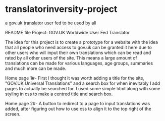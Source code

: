# translatorinversity-project
a gov.uk translator user fed to be used by all

README file
Project: GOV.UK Worldwide User Fed Translator

The idea for this project is to create a prototype for a website with the idea that all people who need access to gov.uk can be granted it here due to other users who will input their own translations which can be read and rated by all other users of the site. This means a large amount of translations can be made for various languages, age groups, summaries and much more can be made.

Home page 1#-
First I thought it was worth adding a title for the site, "GOV.UK Universal Translations" and a search box for when inevitably I add pages to actually be searched for. I used some simple html along with some styling in css to make a centred title and search box.

Home page 2#-
A button to redirect to a page to input translations was added, after figuring out how to use css to align it to the top right of the screen.
